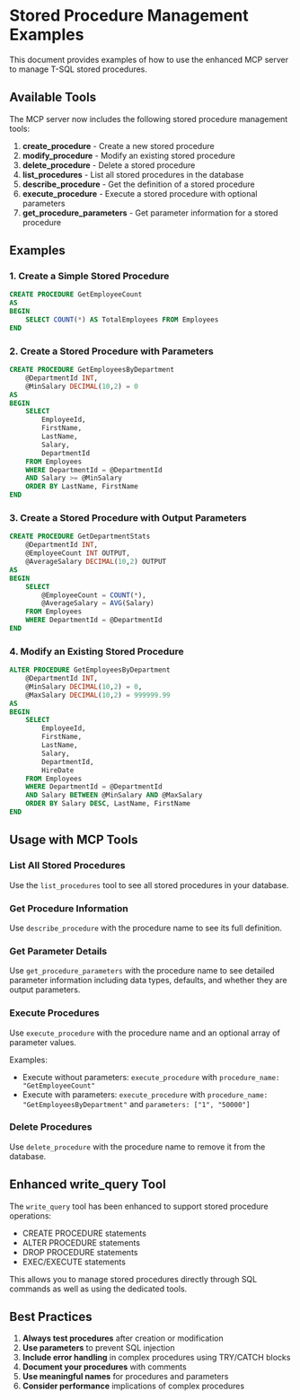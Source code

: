 # Stored Procedure Management Examples

This document provides examples of how to use the enhanced MCP server to manage T-SQL stored procedures.

## Available Tools

The MCP server now includes the following stored procedure management tools:

1. **create_procedure** - Create a new stored procedure
2. **modify_procedure** - Modify an existing stored procedure  
3. **delete_procedure** - Delete a stored procedure
4. **list_procedures** - List all stored procedures in the database
5. **describe_procedure** - Get the definition of a stored procedure
6. **execute_procedure** - Execute a stored procedure with optional parameters
7. **get_procedure_parameters** - Get parameter information for a stored procedure

## Examples

### 1. Create a Simple Stored Procedure

```sql
CREATE PROCEDURE GetEmployeeCount
AS
BEGIN
    SELECT COUNT(*) AS TotalEmployees FROM Employees
END
```

### 2. Create a Stored Procedure with Parameters

```sql
CREATE PROCEDURE GetEmployeesByDepartment
    @DepartmentId INT,
    @MinSalary DECIMAL(10,2) = 0
AS
BEGIN
    SELECT 
        EmployeeId,
        FirstName,
        LastName,
        Salary,
        DepartmentId
    FROM Employees 
    WHERE DepartmentId = @DepartmentId 
    AND Salary >= @MinSalary
    ORDER BY LastName, FirstName
END
```

### 3. Create a Stored Procedure with Output Parameters

```sql
CREATE PROCEDURE GetDepartmentStats
    @DepartmentId INT,
    @EmployeeCount INT OUTPUT,
    @AverageSalary DECIMAL(10,2) OUTPUT
AS
BEGIN
    SELECT 
        @EmployeeCount = COUNT(*),
        @AverageSalary = AVG(Salary)
    FROM Employees 
    WHERE DepartmentId = @DepartmentId
END
```

### 4. Modify an Existing Stored Procedure

```sql
ALTER PROCEDURE GetEmployeesByDepartment
    @DepartmentId INT,
    @MinSalary DECIMAL(10,2) = 0,
    @MaxSalary DECIMAL(10,2) = 999999.99
AS
BEGIN
    SELECT 
        EmployeeId,
        FirstName,
        LastName,
        Salary,
        DepartmentId,
        HireDate
    FROM Employees 
    WHERE DepartmentId = @DepartmentId 
    AND Salary BETWEEN @MinSalary AND @MaxSalary
    ORDER BY Salary DESC, LastName, FirstName
END
```

## Usage with MCP Tools

### List All Stored Procedures
Use the `list_procedures` tool to see all stored procedures in your database.

### Get Procedure Information
Use `describe_procedure` with the procedure name to see its full definition.

### Get Parameter Details
Use `get_procedure_parameters` with the procedure name to see detailed parameter information including data types, defaults, and whether they are output parameters.

### Execute Procedures
Use `execute_procedure` with the procedure name and an optional array of parameter values.

Examples:
- Execute without parameters: `execute_procedure` with `procedure_name: "GetEmployeeCount"`
- Execute with parameters: `execute_procedure` with `procedure_name: "GetEmployeesByDepartment"` and `parameters: ["1", "50000"]`

### Delete Procedures
Use `delete_procedure` with the procedure name to remove it from the database.

## Enhanced write_query Tool

The `write_query` tool has been enhanced to support stored procedure operations:

- CREATE PROCEDURE statements
- ALTER PROCEDURE statements  
- DROP PROCEDURE statements
- EXEC/EXECUTE statements

This allows you to manage stored procedures directly through SQL commands as well as using the dedicated tools.

## Best Practices

1. **Always test procedures** after creation or modification
2. **Use parameters** to prevent SQL injection
3. **Include error handling** in complex procedures using TRY/CATCH blocks
4. **Document your procedures** with comments
5. **Use meaningful names** for procedures and parameters
6. **Consider performance** implications of complex procedures 
